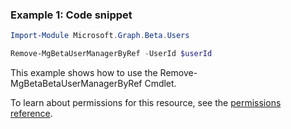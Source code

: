 ### Example 1: Code snippet

```powershellImport-Module Microsoft.Graph.Beta.Users

Remove-MgBetaUserManagerByRef -UserId $userId
```
This example shows how to use the Remove-MgBetaBetaUserManagerByRef Cmdlet.
To learn about permissions for this resource, see the [permissions reference](/graph/permissions-reference).


